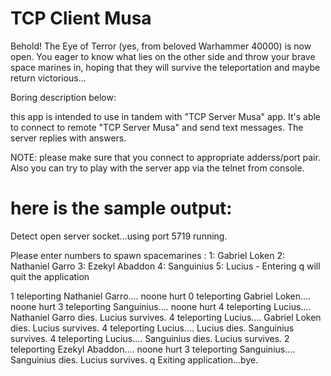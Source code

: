 TCP Client Musa
==========

Behold! 
The Eye of Terror (yes, from beloved Warhammer 40000) is now open.
You eager to know what lies on the other side and throw your brave space marines in, hoping that they will survive the teleportation 
and maybe return victorious...


Boring description below: 

this app is intended to use in tandem with "TCP Server Musa" app. It's able to connect to remote "TCP Server Musa" and
send text messages. The server replies with answers.

NOTE: please make sure that you connect to appropriate adderss/port pair. Also you can try to play with the server app via the telnet from console.


here is the sample output:
===========
Detect open server socket...using port 5719
running.


Please enter numbers to spawn spacemarines :
1: Gabriel Loken
2: Nathaniel Garro
3: Ezekyl Abaddon
4: Sanguinius
5: Lucius
	- Entering q will quit the application

1
teleporting Nathaniel Garro....
noone hurt
0
teleporting Gabriel Loken....
noone hurt
3
teleporting Sanguinius....
noone hurt
4
teleporting Lucius....
Nathaniel Garro dies. Lucius survives. 
4
teleporting Lucius....
Gabriel Loken dies. Lucius survives. 
4
teleporting Lucius....
Lucius dies. Sanguinius survives. 
4
teleporting Lucius....
Sanguinius dies. Lucius survives. 
2
teleporting Ezekyl Abaddon....
noone hurt
3
teleporting Sanguinius....
Sanguinius dies. Lucius survives. 
q
Exiting application...bye.